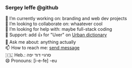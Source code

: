 ### Sergey Ieffe @github

🔭 I’m currently working on: branding and web dev projects  
👯 I’m looking to collaborate on: whaatever cool  
🤔 I’m looking for help with: maybe full-stack coding    
👋 Support: add 👍 for "Uxer" on [Urban dictionary](https://www.urbandictionary.com/define.php?term=uxer)  
💬 Ask me about: anything actually  
📫 How to reach me: [send message](https://ieffe.art.blog/contact/)   
🇮🇱 Heb.: סרגיי דוד יפה  
😄 Pronouns: [i-e-fe] -eu   
